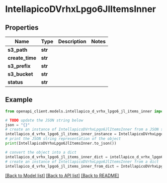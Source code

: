 # IntellapicoDVrhxLpgo6JlItemsInner


## Properties

Name | Type | Description | Notes
------------ | ------------- | ------------- | -------------
**s3_path** | **str** |  | 
**create_time** | **str** |  | 
**s3_prefix** | **str** |  | 
**s3_bucket** | **str** |  | 
**status** | **str** |  | 

## Example

```python
from openapi_client.models.intellapico_d_vrhx_lpgo6_jl_items_inner import IntellapicoDVrhxLpgo6JlItemsInner

# TODO update the JSON string below
json = "{}"
# create an instance of IntellapicoDVrhxLpgo6JlItemsInner from a JSON string
intellapico_d_vrhx_lpgo6_jl_items_inner_instance = IntellapicoDVrhxLpgo6JlItemsInner.from_json(json)
# print the JSON string representation of the object
print(IntellapicoDVrhxLpgo6JlItemsInner.to_json())

# convert the object into a dict
intellapico_d_vrhx_lpgo6_jl_items_inner_dict = intellapico_d_vrhx_lpgo6_jl_items_inner_instance.to_dict()
# create an instance of IntellapicoDVrhxLpgo6JlItemsInner from a dict
intellapico_d_vrhx_lpgo6_jl_items_inner_from_dict = IntellapicoDVrhxLpgo6JlItemsInner.from_dict(intellapico_d_vrhx_lpgo6_jl_items_inner_dict)
```
[[Back to Model list]](../README.md#documentation-for-models) [[Back to API list]](../README.md#documentation-for-api-endpoints) [[Back to README]](../README.md)


